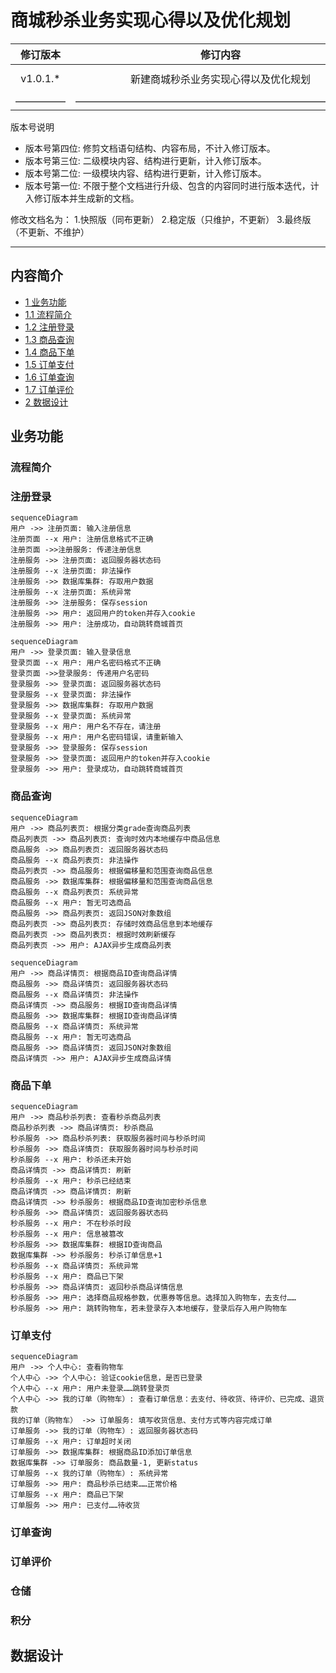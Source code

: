 # 商城秒杀业务实现心得以及优化规划

| 修订版本 | 修订内容  | 修订人员 | 文档类型 | 修订日期 |
| :-----: |  :-----:  | :-----: | :-----: | :-----: |
|  v1.0.1.* | 新建商城秒杀业务实现心得以及优化规划 | sid | -- | 2018-12-04 |
| ————— | ————————————————————————————— | ————— | ————— | —————— |

版本号说明

* 版本号第四位: 修剪文档语句结构、内容布局，不计入修订版本。
* 版本号第三位: 二级模块内容、结构进行更新，计入修订版本。
* 版本号第二位: 一级模块内容、结构进行更新，计入修订版本。
* 版本号第一位: 不限于整个文档进行升级、包含的内容同时进行版本迭代，计入修订版本并生成新的文档。

修改文档名为：
1.快照版（同布更新）
2.稳定版（只维护，不更新）
3.最终版（不更新、不维护）

---

## 内容简介

- [1 业务功能](##业务功能)
- [1.1 流程简介](###流程简介)
- [1.2 注册登录](###注册登录)
- [1.3 商品查询](###商品查询)
- [1.4 商品下单](###商品下单)
- [1.5 订单支付](###订单支付)
- [1.6 订单查询](###订单查询)
- [1.7 订单评价](###订单评价)
- [2 数据设计](##数据设计)

## 业务功能

### 流程简介

### 注册登录

```mermaid
sequenceDiagram
用户 ->> 注册页面: 输入注册信息
注册页面 --x 用户: 注册信息格式不正确
注册页面 ->>注册服务: 传递注册信息
注册服务 ->> 注册页面: 返回服务器状态码
注册服务 --x 注册页面: 非法操作
注册服务 ->> 数据库集群: 存取用户数据
注册服务 --x 注册页面: 系统异常
注册服务 ->> 注册服务: 保存session
注册服务 ->> 用户: 返回用户的token并存入cookie
注册服务 ->> 用户: 注册成功，自动跳转商城首页
```

```mermaid
sequenceDiagram
用户 ->> 登录页面: 输入登录信息
登录页面 --x 用户: 用户名密码格式不正确
登录页面 ->>登录服务: 传递用户名密码
登录服务 ->> 登录页面: 返回服务器状态码
登录服务 --x 登录页面: 非法操作
登录服务 ->> 数据库集群: 存取用户数据
登录服务 --x 登录页面: 系统异常
登录服务 --x 用户: 用户名不存在，请注册
登录服务 --x 用户: 用户名密码错误，请重新输入
登录服务 ->> 登录服务: 保存session
登录服务 ->> 登录页面: 返回用户的token并存入cookie
登录服务 ->> 用户: 登录成功，自动跳转商城首页
```

### 商品查询

```mermaid
sequenceDiagram
用户 ->> 商品列表页: 根据分类grade查询商品列表
商品列表页 ->> 商品列表页: 查询时效内本地缓存中商品信息
商品服务 ->> 商品列表页: 返回服务器状态码
商品服务 --x 商品列表页: 非法操作
商品列表页 ->> 商品服务: 根据偏移量和范围查询商品信息
商品服务 ->> 数据库集群: 根据偏移量和范围查询商品信息
商品服务 --x 商品列表页: 系统异常
商品服务 --x 用户: 暂无可选商品
商品服务 ->> 商品列表页: 返回JSON对象数组
商品列表页 ->> 商品列表页: 存储时效商品信息到本地缓存
商品列表页 ->> 商品列表页: 根据时效刷新缓存
商品列表页 ->> 用户: AJAX异步生成商品列表
```

```mermaid
sequenceDiagram
用户 ->> 商品详情页: 根据商品ID查询商品详情
商品服务 ->> 商品详情页: 返回服务器状态码
商品服务 --x 商品详情页: 非法操作
商品详情页 ->> 商品服务: 根据ID查询商品详情
商品服务 ->> 数据库集群: 根据ID查询商品详情
商品服务 --x 商品详情页: 系统异常
商品服务 --x 用户: 暂无可选商品
商品服务 ->> 商品详情页: 返回JSON对象数组
商品详情页 ->> 用户: AJAX异步生成商品详情
```

### 商品下单

```mermaid
sequenceDiagram
用户 ->> 商品秒杀列表: 查看秒杀商品列表
商品秒杀列表 ->> 商品详情页: 秒杀商品
秒杀服务 ->> 商品秒杀列表: 获取服务器时间与秒杀时间
秒杀服务 ->> 商品详情页: 获取服务器时间与秒杀时间
秒杀服务 --x 用户: 秒杀还未开始
商品详情页 ->> 商品详情页: 刷新
秒杀服务 --x 用户: 秒杀已经结束
商品详情页 ->> 商品详情页: 刷新
商品详情页 ->> 秒杀服务: 根据商品ID查询加密秒杀信息
秒杀服务 ->> 商品详情页: 返回服务器状态码
秒杀服务 --x 用户: 不在秒杀时段
秒杀服务 --x 用户: 信息被篡改
秒杀服务 ->> 数据库集群: 根据ID查询商品
数据库集群 ->> 秒杀服务: 秒杀订单信息+1
秒杀服务 --x 商品详情页: 系统异常
秒杀服务 --x 用户: 商品已下架
秒杀服务 ->> 商品详情页: 返回秒杀商品详情信息
秒杀服务 ->> 用户: 选择商品规格参数，优惠券等信息。选择加入购物车，去支付……
秒杀服务 ->> 用户: 跳转购物车，若未登录存入本地缓存，登录后存入用户购物车
```

### 订单支付

```mermaid
sequenceDiagram
用户 ->> 个人中心: 查看购物车
个人中心 ->> 个人中心: 验证cookie信息，是否已登录
个人中心 --x 用户: 用户未登录……跳转登录页
个人中心 ->> 我的订单（购物车）: 查看订单信息：去支付、待收货、待评价、已完成、退货款
我的订单（购物车） ->> 订单服务: 填写收货信息、支付方式等内容完成订单
订单服务 ->> 我的订单（购物车）: 返回服务器状态码
订单服务 --x 用户: 订单超时关闭
订单服务 ->> 数据库集群: 根据商品ID添加订单信息
数据库集群 ->> 订单服务: 商品数量-1, 更新status
订单服务 --x 我的订单（购物车）: 系统异常
订单服务 ->> 用户: 商品秒杀已结束……正常价格
订单服务 --x 用户: 商品已下架
订单服务 ->> 用户: 已支付……待收货
```

### 订单查询

### 订单评价

### 仓储

### 积分

## 数据设计
